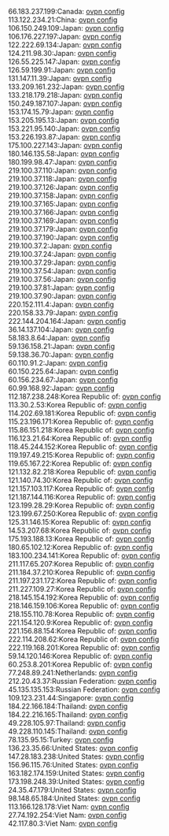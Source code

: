 66.183.237.199:Canada: [ovpn config](vpn/66_183_237_199.ovpn)  
113.122.234.21:China: [ovpn config](vpn/113_122_234_21.ovpn)  
106.150.249.109:Japan: [ovpn config](vpn/106_150_249_109.ovpn)  
106.176.227.197:Japan: [ovpn config](vpn/106_176_227_197.ovpn)  
122.222.69.134:Japan: [ovpn config](vpn/122_222_69_134.ovpn)  
124.211.98.30:Japan: [ovpn config](vpn/124_211_98_30.ovpn)  
126.55.225.147:Japan: [ovpn config](vpn/126_55_225_147.ovpn)  
126.59.199.91:Japan: [ovpn config](vpn/126_59_199_91.ovpn)  
131.147.11.39:Japan: [ovpn config](vpn/131_147_11_39.ovpn)  
133.209.161.232:Japan: [ovpn config](vpn/133_209_161_232.ovpn)  
133.218.179.218:Japan: [ovpn config](vpn/133_218_179_218.ovpn)  
150.249.187.107:Japan: [ovpn config](vpn/150_249_187_107.ovpn)  
153.174.15.79:Japan: [ovpn config](vpn/153_174_15_79.ovpn)  
153.205.195.13:Japan: [ovpn config](vpn/153_205_195_13.ovpn)  
153.221.95.140:Japan: [ovpn config](vpn/153_221_95_140.ovpn)  
153.226.193.87:Japan: [ovpn config](vpn/153_226_193_87.ovpn)  
175.100.227.143:Japan: [ovpn config](vpn/175_100_227_143.ovpn)  
180.146.135.58:Japan: [ovpn config](vpn/180_146_135_58.ovpn)  
180.199.98.47:Japan: [ovpn config](vpn/180_199_98_47.ovpn)  
219.100.37.110:Japan: [ovpn config](vpn/219_100_37_110.ovpn)  
219.100.37.118:Japan: [ovpn config](vpn/219_100_37_118.ovpn)  
219.100.37.126:Japan: [ovpn config](vpn/219_100_37_126.ovpn)  
219.100.37.158:Japan: [ovpn config](vpn/219_100_37_158.ovpn)  
219.100.37.165:Japan: [ovpn config](vpn/219_100_37_165.ovpn)  
219.100.37.166:Japan: [ovpn config](vpn/219_100_37_166.ovpn)  
219.100.37.169:Japan: [ovpn config](vpn/219_100_37_169.ovpn)  
219.100.37.179:Japan: [ovpn config](vpn/219_100_37_179.ovpn)  
219.100.37.190:Japan: [ovpn config](vpn/219_100_37_190.ovpn)  
219.100.37.2:Japan: [ovpn config](vpn/219_100_37_2.ovpn)  
219.100.37.24:Japan: [ovpn config](vpn/219_100_37_24.ovpn)  
219.100.37.29:Japan: [ovpn config](vpn/219_100_37_29.ovpn)  
219.100.37.54:Japan: [ovpn config](vpn/219_100_37_54.ovpn)  
219.100.37.56:Japan: [ovpn config](vpn/219_100_37_56.ovpn)  
219.100.37.81:Japan: [ovpn config](vpn/219_100_37_81.ovpn)  
219.100.37.90:Japan: [ovpn config](vpn/219_100_37_90.ovpn)  
220.152.111.4:Japan: [ovpn config](vpn/220_152_111_4.ovpn)  
220.158.33.79:Japan: [ovpn config](vpn/220_158_33_79.ovpn)  
222.144.204.164:Japan: [ovpn config](vpn/222_144_204_164.ovpn)  
36.14.137.104:Japan: [ovpn config](vpn/36_14_137_104.ovpn)  
58.183.8.64:Japan: [ovpn config](vpn/58_183_8_64.ovpn)  
59.136.158.21:Japan: [ovpn config](vpn/59_136_158_21.ovpn)  
59.138.36.70:Japan: [ovpn config](vpn/59_138_36_70.ovpn)  
60.110.91.2:Japan: [ovpn config](vpn/60_110_91_2.ovpn)  
60.150.225.64:Japan: [ovpn config](vpn/60_150_225_64.ovpn)  
60.156.234.67:Japan: [ovpn config](vpn/60_156_234_67.ovpn)  
60.99.168.92:Japan: [ovpn config](vpn/60_99_168_92.ovpn)  
112.187.238.248:Korea Republic of: [ovpn config](vpn/112_187_238_248.ovpn)  
113.30.2.53:Korea Republic of: [ovpn config](vpn/113_30_2_53.ovpn)  
114.202.69.181:Korea Republic of: [ovpn config](vpn/114_202_69_181.ovpn)  
115.23.196.171:Korea Republic of: [ovpn config](vpn/115_23_196_171.ovpn)  
115.86.151.218:Korea Republic of: [ovpn config](vpn/115_86_151_218.ovpn)  
116.123.21.64:Korea Republic of: [ovpn config](vpn/116_123_21_64.ovpn)  
118.45.244.152:Korea Republic of: [ovpn config](vpn/118_45_244_152.ovpn)  
119.197.49.215:Korea Republic of: [ovpn config](vpn/119_197_49_215.ovpn)  
119.65.167.22:Korea Republic of: [ovpn config](vpn/119_65_167_22.ovpn)  
121.132.82.218:Korea Republic of: [ovpn config](vpn/121_132_82_218.ovpn)  
121.140.74.30:Korea Republic of: [ovpn config](vpn/121_140_74_30.ovpn)  
121.157.103.117:Korea Republic of: [ovpn config](vpn/121_157_103_117.ovpn)  
121.187.144.116:Korea Republic of: [ovpn config](vpn/121_187_144_116.ovpn)  
123.199.28.29:Korea Republic of: [ovpn config](vpn/123_199_28_29.ovpn)  
123.199.67.250:Korea Republic of: [ovpn config](vpn/123_199_67_250.ovpn)  
125.31.146.15:Korea Republic of: [ovpn config](vpn/125_31_146_15.ovpn)  
14.53.207.68:Korea Republic of: [ovpn config](vpn/14_53_207_68.ovpn)  
175.193.188.13:Korea Republic of: [ovpn config](vpn/175_193_188_13.ovpn)  
180.65.102.12:Korea Republic of: [ovpn config](vpn/180_65_102_12.ovpn)  
183.100.234.141:Korea Republic of: [ovpn config](vpn/183_100_234_141.ovpn)  
211.117.65.207:Korea Republic of: [ovpn config](vpn/211_117_65_207.ovpn)  
211.184.37.210:Korea Republic of: [ovpn config](vpn/211_184_37_210.ovpn)  
211.197.231.172:Korea Republic of: [ovpn config](vpn/211_197_231_172.ovpn)  
211.227.109.27:Korea Republic of: [ovpn config](vpn/211_227_109_27.ovpn)  
218.145.154.192:Korea Republic of: [ovpn config](vpn/218_145_154_192.ovpn)  
218.146.159.106:Korea Republic of: [ovpn config](vpn/218_146_159_106.ovpn)  
218.155.110.78:Korea Republic of: [ovpn config](vpn/218_155_110_78.ovpn)  
221.154.120.9:Korea Republic of: [ovpn config](vpn/221_154_120_9.ovpn)  
221.156.88.154:Korea Republic of: [ovpn config](vpn/221_156_88_154.ovpn)  
222.114.208.62:Korea Republic of: [ovpn config](vpn/222_114_208_62.ovpn)  
222.119.168.201:Korea Republic of: [ovpn config](vpn/222_119_168_201.ovpn)  
59.14.120.146:Korea Republic of: [ovpn config](vpn/59_14_120_146.ovpn)  
60.253.8.201:Korea Republic of: [ovpn config](vpn/60_253_8_201.ovpn)  
77.248.89.241:Netherlands: [ovpn config](vpn/77_248_89_241.ovpn)  
212.20.43.37:Russian Federation: [ovpn config](vpn/212_20_43_37.ovpn)  
45.135.135.153:Russian Federation: [ovpn config](vpn/45_135_135_153.ovpn)  
109.123.231.44:Singapore: [ovpn config](vpn/109_123_231_44.ovpn)  
184.22.166.184:Thailand: [ovpn config](vpn/184_22_166_184.ovpn)  
184.22.216.165:Thailand: [ovpn config](vpn/184_22_216_165.ovpn)  
49.228.105.97:Thailand: [ovpn config](vpn/49_228_105_97.ovpn)  
49.228.110.145:Thailand: [ovpn config](vpn/49_228_110_145.ovpn)  
78.135.95.15:Turkey: [ovpn config](vpn/78_135_95_15.ovpn)  
136.23.35.66:United States: [ovpn config](vpn/136_23_35_66.ovpn)  
147.28.183.238:United States: [ovpn config](vpn/147_28_183_238.ovpn)  
156.96.115.76:United States: [ovpn config](vpn/156_96_115_76.ovpn)  
163.182.174.159:United States: [ovpn config](vpn/163_182_174_159.ovpn)  
173.198.248.39:United States: [ovpn config](vpn/173_198_248_39.ovpn)  
24.35.47.179:United States: [ovpn config](vpn/24_35_47_179.ovpn)  
98.148.65.184:United States: [ovpn config](vpn/98_148_65_184.ovpn)  
113.166.128.178:Viet Nam: [ovpn config](vpn/113_166_128_178.ovpn)  
27.74.192.254:Viet Nam: [ovpn config](vpn/27_74_192_254.ovpn)  
42.117.80.3:Viet Nam: [ovpn config](vpn/42_117_80_3.ovpn)  
